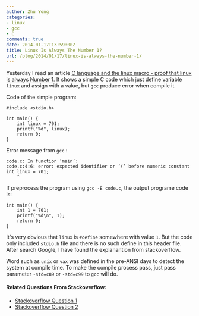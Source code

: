 ```yaml
---
author: Zhu Yong
categories:
- linux
- gcc
- c
comments: true
date: 2014-01-17T13:59:00Z
title: Linux Is Always The Number 1?
url: /blog/2014/01/17/linux-is-always-the-number-1/
---
```


Yesterday I read an article [C language and the linux macro - proof that linux is always Number 1](http://arjunsreedharan.org/post/71403510912/c-language-and-the-linux-macro-proof-that-linux-is). It shows a simple C code which just define variable `linux` and assign with a value, but `gcc` produce error when compile it.

Code of the simple program:

    #include <stdio.h>
    
    int main() {
        int linux = 701;
	    printf("%d", linux);
	    return 0;
    }
    
Error message from `gcc` :

    code.c: In function ‘main’:
    code.c:4:6: error: expected identifier or ‘(’ before numeric constant
    int linux = 701;
        ^
If preprocess the program using `gcc -E code.c`, the output programe code is:

    int main() {
        int 1 = 701;
        printf("%d\n", 1);
        return 0;
    }
    
It's very obvious that `linux` is `#define` somewhere with value `1`. But the code only included `stdio.h` file and there is no such define in this header file. After search Google, I have found the explanantion from stackoverflow. 

Word such as `unix` or `vax` was defined in the pre-ANSI days to detect the system at compile time. To make the compile process pass, just pass parameter `-std=c89` or `-std=c99` to `gcc` will do.

#### Related Questions From Stackoverflow:

* [Stackoverflow Question 1](http://stackoverflow.com/questions/19210935/why-does-the-c-preprocessor-interpret-the-word-linux-as-the-constant-1)
* [Stackoverflow Question 2](http://stackoverflow.com/questions/3770322/is-unix-restricted-keyword-in-c)
